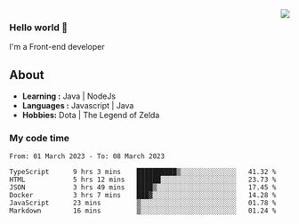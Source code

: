 <img align='right' src="https://github-readme-stats.vercel.app/api?username=jumodada&show_icons=true&theme=vue">

### Hello world 👋

I'm a Front-end developer 
    
## About
-  **Learning :** Java | NodeJs
-  **Languages :** Javascript | Java
-  **Hobbies:** Dota | The Legend of Zelda

### My code time

<!--START_SECTION:waka-->

```text
From: 01 March 2023 - To: 08 March 2023

TypeScript      9 hrs 3 mins    ██████████▒░░░░░░░░░░░░░░   41.32 %
HTML            5 hrs 12 mins   ██████░░░░░░░░░░░░░░░░░░░   23.73 %
JSON            3 hrs 49 mins   ████▒░░░░░░░░░░░░░░░░░░░░   17.45 %
Docker          3 hrs 7 mins    ███▓░░░░░░░░░░░░░░░░░░░░░   14.28 %
JavaScript      23 mins         ▒░░░░░░░░░░░░░░░░░░░░░░░░   01.78 %
Markdown        16 mins         ▒░░░░░░░░░░░░░░░░░░░░░░░░   01.24 %
```

<!--END_SECTION:waka-->
